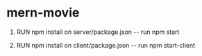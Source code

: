 # mern-movie

1) RUN  npm install on server/package.json
    -- run npm start

2) RUN  npm install on client/package.json
   -- run npm start-client


